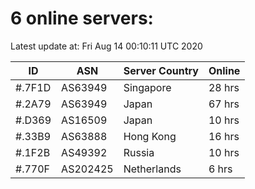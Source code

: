# 6 online servers:

Latest update at: Fri Aug 14 00:10:11 UTC 2020

| ID | ASN | Server Country | Online |
| -- | --- | -------------- | ------ |
| #.7F1D | AS63949 | Singapore | 28 hrs |
| #.2A79 | AS63949 | Japan | 67 hrs |
| #.D369 | AS16509 | Japan | 10 hrs |
| #.33B9 | AS63888 | Hong Kong | 16 hrs |
| #.1F2B | AS49392 | Russia | 10 hrs |
| #.770F | AS202425 | Netherlands | 6 hrs |

